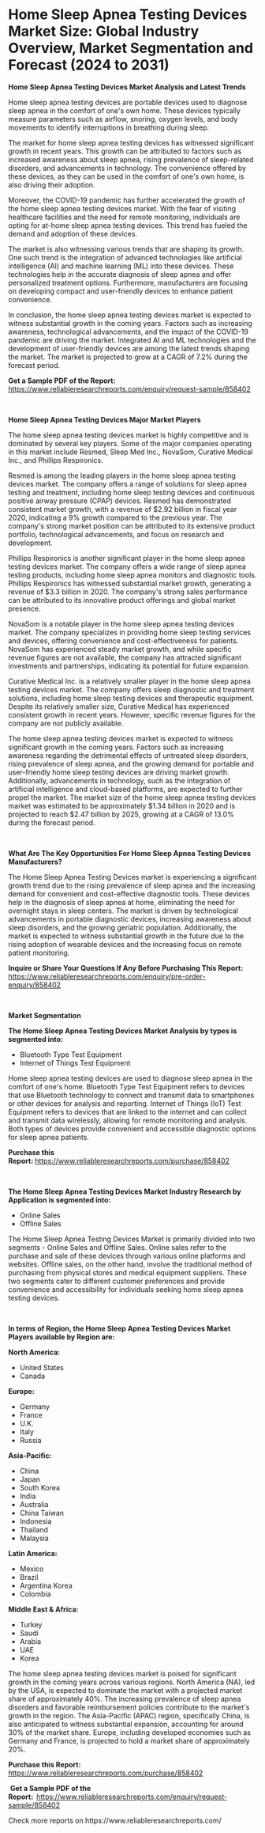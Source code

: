 <p><h1>Home Sleep Apnea Testing Devices Market Size: Global Industry Overview, Market Segmentation and Forecast (2024 to 2031)</h1></p><p><strong>Home Sleep Apnea Testing Devices Market Analysis and Latest Trends</strong></p>
<p><p>Home sleep apnea testing devices are portable devices used to diagnose sleep apnea in the comfort of one's own home. These devices typically measure parameters such as airflow, snoring, oxygen levels, and body movements to identify interruptions in breathing during sleep.</p><p>The market for home sleep apnea testing devices has witnessed significant growth in recent years. This growth can be attributed to factors such as increased awareness about sleep apnea, rising prevalence of sleep-related disorders, and advancements in technology. The convenience offered by these devices, as they can be used in the comfort of one's own home, is also driving their adoption.</p><p>Moreover, the COVID-19 pandemic has further accelerated the growth of the home sleep apnea testing devices market. With the fear of visiting healthcare facilities and the need for remote monitoring, individuals are opting for at-home sleep apnea testing devices. This trend has fueled the demand and adoption of these devices.</p><p>The market is also witnessing various trends that are shaping its growth. One such trend is the integration of advanced technologies like artificial intelligence (AI) and machine learning (ML) into these devices. These technologies help in the accurate diagnosis of sleep apnea and offer personalized treatment options. Furthermore, manufacturers are focusing on developing compact and user-friendly devices to enhance patient convenience.</p><p>In conclusion, the home sleep apnea testing devices market is expected to witness substantial growth in the coming years. Factors such as increasing awareness, technological advancements, and the impact of the COVID-19 pandemic are driving the market. Integrated AI and ML technologies and the development of user-friendly devices are among the latest trends shaping the market. The market is projected to grow at a CAGR of 7.2% during the forecast period.</p></p>
<p><strong>Get a Sample PDF of the Report:&nbsp;</strong> <a href="https://www.reliableresearchreports.com/enquiry/request-sample/858402">https://www.reliableresearchreports.com/enquiry/request-sample/858402</a></p>
<p>&nbsp;</p>
<p><strong>Home Sleep Apnea Testing Devices Major Market Players</strong></p>
<p><p>The home sleep apnea testing devices market is highly competitive and is dominated by several key players. Some of the major companies operating in this market include Resmed, Sleep Med Inc., NovaSom, Curative Medical Inc., and Phillips Respironics.</p><p>Resmed is among the leading players in the home sleep apnea testing devices market. The company offers a range of solutions for sleep apnea testing and treatment, including home sleep testing devices and continuous positive airway pressure (CPAP) devices. Resmed has demonstrated consistent market growth, with a revenue of $2.92 billion in fiscal year 2020, indicating a 9% growth compared to the previous year. The company's strong market position can be attributed to its extensive product portfolio, technological advancements, and focus on research and development.</p><p>Phillips Respironics is another significant player in the home sleep apnea testing devices market. The company offers a wide range of sleep apnea testing products, including home sleep apnea monitors and diagnostic tools. Phillips Respironics has witnessed substantial market growth, generating a revenue of $3.3 billion in 2020. The company's strong sales performance can be attributed to its innovative product offerings and global market presence.</p><p>NovaSom is a notable player in the home sleep apnea testing devices market. The company specializes in providing home sleep testing services and devices, offering convenience and cost-effectiveness for patients. NovaSom has experienced steady market growth, and while specific revenue figures are not available, the company has attracted significant investments and partnerships, indicating its potential for future expansion.</p><p>Curative Medical Inc. is a relatively smaller player in the home sleep apnea testing devices market. The company offers sleep diagnostic and treatment solutions, including home sleep testing devices and therapeutic equipment. Despite its relatively smaller size, Curative Medical has experienced consistent growth in recent years. However, specific revenue figures for the company are not publicly available.</p><p>The home sleep apnea testing devices market is expected to witness significant growth in the coming years. Factors such as increasing awareness regarding the detrimental effects of untreated sleep disorders, rising prevalence of sleep apnea, and the growing demand for portable and user-friendly home sleep testing devices are driving market growth. Additionally, advancements in technology, such as the integration of artificial intelligence and cloud-based platforms, are expected to further propel the market. The market size of the home sleep apnea testing devices market was estimated to be approximately $1.34 billion in 2020 and is projected to reach $2.47 billion by 2025, growing at a CAGR of 13.0% during the forecast period.</p></p>
<p>&nbsp;</p>
<p><strong>What Are The Key Opportunities For Home Sleep Apnea Testing Devices Manufacturers?</strong></p>
<p><p>The Home Sleep Apnea Testing Devices market is experiencing a significant growth trend due to the rising prevalence of sleep apnea and the increasing demand for convenient and cost-effective diagnostic tools. These devices help in the diagnosis of sleep apnea at home, eliminating the need for overnight stays in sleep centers. The market is driven by technological advancements in portable diagnostic devices, increasing awareness about sleep disorders, and the growing geriatric population. Additionally, the market is expected to witness substantial growth in the future due to the rising adoption of wearable devices and the increasing focus on remote patient monitoring.</p></p>
<p><strong>Inquire or Share Your Questions If Any Before Purchasing This Report:</strong> <a href="https://www.reliableresearchreports.com/enquiry/pre-order-enquiry/858402">https://www.reliableresearchreports.com/enquiry/pre-order-enquiry/858402</a></p>
<p>&nbsp;</p>
<p><strong>Market Segmentation</strong></p>
<p><strong>The Home Sleep Apnea Testing Devices Market Analysis by types is segmented into:</strong></p>
<p><ul><li>Bluetooth Type Test Equipment</li><li>Internet of Things Test Equipment</li></ul></p>
<p><p>Home sleep apnea testing devices are used to diagnose sleep apnea in the comfort of one's home. Bluetooth Type Test Equipment refers to devices that use Bluetooth technology to connect and transmit data to smartphones or other devices for analysis and reporting. Internet of Things (IoT) Test Equipment refers to devices that are linked to the internet and can collect and transmit data wirelessly, allowing for remote monitoring and analysis. Both types of devices provide convenient and accessible diagnostic options for sleep apnea patients.</p></p>
<p><strong>Purchase this Report:&nbsp;</strong><a href="https://www.reliableresearchreports.com/purchase/858402">https://www.reliableresearchreports.com/purchase/858402</a></p>
<p>&nbsp;</p>
<p><strong>The Home Sleep Apnea Testing Devices Market Industry Research by Application is segmented into:</strong></p>
<p><ul><li>Online Sales</li><li>Offline Sales</li></ul></p>
<p><p>The Home Sleep Apnea Testing Devices Market is primarily divided into two segments - Online Sales and Offline Sales. Online sales refer to the purchase and sale of these devices through various online platforms and websites. Offline sales, on the other hand, involve the traditional method of purchasing from physical stores and medical equipment suppliers. These two segments cater to different customer preferences and provide convenience and accessibility for individuals seeking home sleep apnea testing devices.</p></p>
<p>&nbsp;</p>
<p><strong>In terms of Region, the Home Sleep Apnea Testing Devices Market Players available by Region are:</strong></p>
<p>
    <p> <strong> North America: </strong>
        <ul>
            <li>United States</li>
            <li>Canada</li>
        </ul>
        </p> 
    <p> <strong> Europe: </strong>
        <ul>
            <li>Germany</li>
            <li>France</li>
            <li>U.K.</li>
            <li>Italy</li>
            <li>Russia</li>
        </ul>
        </p> 
    <p> <strong> Asia-Pacific: </strong>
        <ul>
            <li>China</li>
            <li>Japan</li>
            <li>South Korea</li>
            <li>India</li>
            <li>Australia</li>
            <li>China Taiwan</li>
            <li>Indonesia</li>
            <li>Thailand</li>
            <li>Malaysia</li>
        </ul>
        </p> 
    <p> <strong> Latin America: </strong>
        <ul>
            <li>Mexico</li>
            <li>Brazil</li>
            <li>Argentina Korea</li>
            <li>Colombia</li>
        </ul>
        </p> 
    <p> <strong> Middle East & Africa: </strong>
        <ul>
            <li>Turkey</li>
            <li>Saudi</li>
            <li>Arabia</li>
            <li>UAE</li>
            <li>Korea</li>
        </ul>
    </p>
    </p>
<p><p>The home sleep apnea testing devices market is poised for significant growth in the coming years across various regions. North America (NA), led by the USA, is expected to dominate the market with a projected market share of approximately 40%. The increasing prevalence of sleep apnea disorders and favorable reimbursement policies contribute to the market's growth in the region. The Asia-Pacific (APAC) region, specifically China, is also anticipated to witness substantial expansion, accounting for around 30% of the market share. Europe, including developed economies such as Germany and France, is projected to hold a market share of approximately 20%.</p></p>
<p><strong>Purchase this Report: </strong><a href="https://www.reliableresearchreports.com/purchase/858402">https://www.reliableresearchreports.com/purchase/858402</a></p>
<p>&nbsp;<strong>Get a Sample PDF of the Report:&nbsp;&nbsp;</strong><a href="https://www.reliableresearchreports.com/enquiry/request-sample/858402">https://www.reliableresearchreports.com/enquiry/request-sample/858402</a></p>
<p><strong></strong></p>
<p>Check more reports on https://www.reliableresearchreports.com/</p>